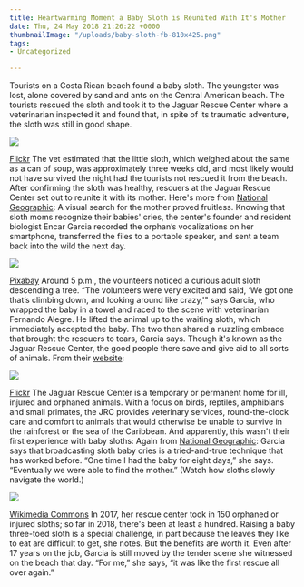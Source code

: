 ```yaml
---
title: Heartwarming Moment a Baby Sloth is Reunited With It's Mother
date: Thu, 24 May 2018 21:26:22 +0000
thumbnailImage: "/uploads/baby-sloth-fb-810x425.png"
tags:
- Uncategorized

---
```

Tourists on a Costa Rican beach found a baby sloth. The youngster was lost, alone covered by sand and ants on the Central American beach. The tourists rescued the sloth and took it to the Jaguar Rescue Center where a veterinarian inspected it and found that, in spite of its traumatic adventure, the sloth was still in good shape. 

![](http://newsattorneys.staging.wpengine.com/wp-content/uploads/2018/05/baby-sloth2-1024x614.jpg) 

[Flickr](https://www.flickr.com/photos/micromacromicro/4112776514) The vet estimated that the little sloth, which weighed about the same as a can of soup, was approximately three weeks old, and most likely would not have survived the night had the tourists not rescued it from the beach. After confirming the sloth was healthy, rescuers at the Jaguar Rescue Center set out to reunite it with its mother. Here's more from [National Geographic](https://news.nationalgeographic.com/2018/05/animals-sloths-rescues-moms-babies/?beta=true): A visual search for the mother proved fruitless. Knowing that sloth moms recognize their babies' cries, the center's founder and resident biologist Encar Garcia recorded the orphan’s vocalizations on her smartphone, transferred the files to a portable speaker, and sent a team back into the wild the next day. 

![](http://newsattorneys.staging.wpengine.com/wp-content/uploads/2018/05/sloth-in-tree-1024x682.jpg) 

[Pixabay](https://pixabay.com/en/sloth-three-finger-sloth-jungle-2759724/) Around 5 p.m., the volunteers noticed a curious adult sloth descending a tree. “The volunteers were very excited and said, ‘We got one that’s climbing down, and looking around like crazy,'" says Garcia, who wrapped the baby in a towel and raced to the scene with veterinarian Fernando Alegre. He lifted the animal up to the waiting sloth, which immediately accepted the baby. The two then shared a nuzzling embrace that brought the rescuers to tears, Garcia says. Though it's known as the Jaguar Rescue Center, the good people there save and give aid to all sorts of animals. From their [website](http://www.jaguarrescue.foundation/about/): 

![](http://newsattorneys.staging.wpengine.com/wp-content/uploads/2018/05/baby-sloth-and-mom-1024x683.jpg) 

[Flickr](https://www.flickr.com/photos/harryandrowena/12842443263/in/photolist-kyQSXz-fjyGgQ-8H269f-94iQSZ-7NZVtR-8H24iw-kP6mL8-6AMGEn-GKQCG-dpyUPV-k3Dwsj-mdbNnb-aee1rR-6ARSuh-6fLWuR-8GXWgX-mdayje-bXbDp-eeR4zC-ekaErQ-6tX86J-emcTML-6AMGCB-mdc6jY-mdaX2X-bKHeev-kySpdo-dCZ37u-6ARSmu-NyzrU-6ARSfb-mdavxn-2A41UX-md8rEp-3K5H3P-6tX1x1-6tSQTx-6tSUkr-6tWZDG-dCZ3qy-md85RF-3K4RHE-tP7ten-no53wv-mdahUr-mda5sn-oP4aF-md9wGC-A9JGSf-Ac43Jx) The Jaguar Rescue Center is a temporary or permanent home for ill, injured and orphaned animals. With a focus on birds, reptiles, amphibians and small primates, the JRC provides veterinary services, round-the-clock care and comfort to animals that would otherwise be unable to survive in the rainforest or the sea of the Caribbean. And apparently, this wasn't their first experience with baby sloths: Again from [National Geographic](https://news.nationalgeographic.com/2018/05/animals-sloths-rescues-moms-babies/?beta=true): Garcia says that broadcasting sloth baby cries is a tried-and-true technique that has worked before. “One time I had the baby for eight days,” she says. “Eventually we were able to find the mother.” (Watch how sloths slowly navigate the world.) 

![](http://newsattorneys.staging.wpengine.com/wp-content/uploads/2018/05/baby-sloth-fb-1024x538.png) 

[Wikimedia Commons](https://commons.wikimedia.org/wiki/File:140715-baby-sloth-orphanage-rescue-vin_640x360_304699971673.jpg) In 2017, her rescue center took in 150 orphaned or injured sloths; so far in 2018, there's been at least a hundred. Raising a baby three-toed sloth is a special challenge, in part because the leaves they like to eat are difficult to get, she notes. But the benefits are worth it. Even after 17 years on the job, Garcia is still moved by the tender scene she witnessed on the beach that day. “For me,” she says, “it was like the first rescue all over again.”
